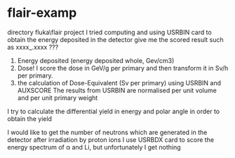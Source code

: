 # flair-examp
directory fluka\flair project
I tried computing and using USRBIN card to obtain the energy deposited in the detector
   give me the scored result such as xxxx_.xxxx ???
1) Energy deposited (energy deposited whole, Gev/cm3)
2) Dose! I score the dose in GeV/g per primary and then transform it in Sv/h per primary.
3) the calculation of Dose-Equivalent (Sv per primary) using USRBIN and AUXSCORE 
The results from USRBIN are normalised per unit volume and per unit primary weight

I try to calculate the differential yield in energy and polar angle in order to obtain the yield 

I would like to get the number of neutrons which are generated in the detector after irradiation by proton ions
I use USRBDX card to score the energy spectrum of α and Li, but unfortunately I get nothing
